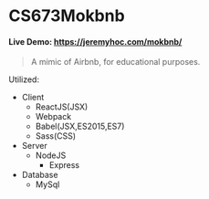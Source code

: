 # CS673Mokbnb
  
#### Live Demo: https://jeremyhoc.com/mokbnb/
  
> A mimic of Airbnb, for educational purposes.  
  
Utilized:  
- Client
  + ReactJS(JSX)
  + Webpack
  + Babel(JSX,ES2015,ES7)
  + Sass(CSS)
- Server
  + NodeJS
    * Express
- Database
  + MySql
